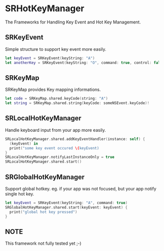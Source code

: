 SRHotKeyManager
===============

The Frameworks for Handling Key Event and Hot Key Management.

## SRKeyEvent

Simple structure to support key event more easily.

```Swift
let keyEvent = SRKeyEvent(keyString: "A")
let anotherKey = SRKeyEvent(keyString: "O", command: true, control: false, option: false, shift: false)
```

## SRKeyMap

SRKeyMap provides Key mapping informations.

```Swift
let code = SRKeyMap.shared.keyCode(string: "A")
let string = SRKeyMap.shared.string(keyCode: someNSEvent.keyCode)!
```

## SRLocalHotKeyManager

Handle keyboard input from your app more easily.

```Swift
SRLocalHotKeyManager.shared.addKeyEventHandler(instance: self) {
  (keyEvent) in
  print("some key event occured \(keyEvent)
}
SRLocalHotKeyManager.notifyLastInstanceOnly = true
SRLocalHotKeyManager.shared.start()
```

## SRGlobalHotKeyManager

Support global hotkey. eg. if your app was not focused, but your app notify single hot key.

```Swift
let keyEvent = SRKeyEvent(keyString: "A", command: true)
SRGlobalHotKeyManager.shared.start(keyEvent: keyEvent) {
  print("global hot key pressed")
}
```

## NOTE

This framework not fully tested yet ;-)
